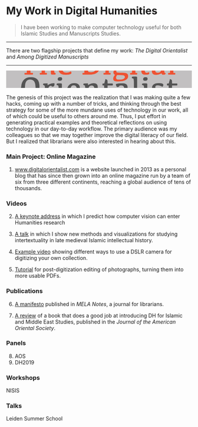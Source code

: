 
# My Work in Digital Humanities

> I have been working to make computer technology useful for both Islamic Studies and Manuscripts Studies.

---

There are two flagship projects that define my work: _The Digital Orientalist_ and _Among Digitized Manuscripts_

---
![alt text](https://github.com/lwcvl/cv/blob/master/DH/DOStrip.jpg "Logo Title Text 1")

The genesis of this project was the realization that I was making quite a few hacks, coming up with a number of tricks, and thinking through the best strategy for some of the more mundane uses of technology in our work, all of which could be useful to others around me. Thus, I put effort in generating practical examples and theoretical reflections on using technology in our day-to-day workflow. The primary audience was my colleagues so that we may together improve the digital literacy of our field. But I realized that librarians were also interested in hearing about this. 

### Main Project: Online Magazine
1. www.digitalorientalist.com is a website launched in 2013 as a personal blog that has since then grown into an online magazine run by a team of six from three different continents, reaching a global audience of tens of thousands.

### Videos
2. [A keynote address](https://www.youtube.com/watch?v=iOEJ2Z_iurM) in which I predict how computer vision can enter Humanities research

3. [A talk](https://youtu.be/PEKeUUd1zZ4?t=1351) in which I show new methods and visualizations for studying intertextuality in late medieval Islamic intellectual history.

4. [Example video](https://youtu.be/CgBVorMrOqU) showing different ways to use a DSLR camera for digitizing your own collection.

5. [Tutorial](https://youtu.be/dFFJJHVGFVE) for post-digitization editing of photographs, turning them into more usable PDFs.

### Publications
6. [A manifesto](https://github.com/lwcvl/cv/blob/master/DH/LWCvL%20Digital%20Orientalist%20MELANotes%2088.pdf) published in _MELA Notes_, a journal for librarians.

7. [A review](https://github.com/lwcvl/cv/blob/master/DH/LWCvL%20Review%20Muhanna%20JAOS137.3.pdf) of a book that does a good job at introducing DH for Islamic and Middle East Studies, published in the _Journal of the American Oriental Society_.

### Panels
8. AOS
9. DH2019

### Workshops
NISIS


### Talks
Leiden Summer School

